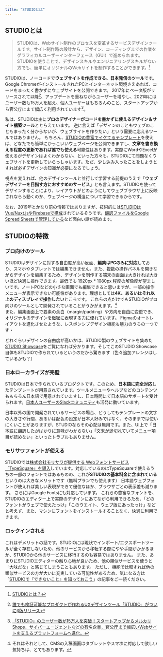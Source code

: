 ```yaml
---
title: "STUDIOとは"
---
```


## STUDIOとは
> STUDIOは、Webサイト制作のプロセスを変革するサービスデザインツールです。サイト制作時の設計から、デザイン、コーディングまでの作業をグラフィカルユーザーインターフェース（GUI）で進められます。STUDIOを使うことで、デザインスキルやエンジニアリングスキルがない方でも、簡単にオリジナルのWebサイトを制作することができます。[^1]

STUDIOは、ノーコードで**ウェブサイトを作成できる、日本発信のツール**です。
Google ChromeがインストールされたPCとインターネット環境さえあれば、コードをまったく書かずにウェブサイトを公開できます。 2017年にベータ版がリリースされて以降[^2]、アップデートを重ねながらユーザーを増やし、2021年にはユーザー数も15万人を超え、個人ユーザーはもちろんのこと、スタートアップから官公庁にまで幅広く利用されています[^3]。

私は、STUDIOは主に**プロのデザイナーがコードを書かずに使えるデザイン＆サイト構築ツール**ととらえています。 逆に言えば「デザインのこともウェブのこともまったく分からないが、ウェブサイトを作りたい」という需要に応えるツールではありません。
もちろん、[STUDIOの豊富でイケてるテンプレート](https://studio.design/ja/template)を使えば、どなたでも簡単にかっこいいウェブページを公開できますし、**文章を書き換える程度の更新であれば誰でも使える**可能性はあります。実際にWordやExcelが使えるがデザインはよくわからない、といった方々も、STUDIOにて問題なくウェブサイトを更新していらっしゃいます。ただ、少し込み入ったことをしようとすれば必ずデザインの知識が必要になるでしょう。

視点を変えれば、他のデザインツールと並行して学習する前提のうえで「**ウェブデザイナーを目指す方におすすめのサービス**」とも言えます。STUDIOを使ってデザインすることにより、レイアウトがどのようにしてウェブブラウザ上に反映されならら動くのか、ウェブページの構造について学習できるからです。

なお、2019年とかなり前の情報ではありますが、技術的には[STUDIOはVue/Nuxt.jsやFirebaseで構成](https://studio-v-tokyo9.studio.site/architecture)されているそうです。[翻訳ファイルをGoogle Spread Sheetsで管理している](https://studio-v-tokyo9.studio.site/i18n)など面白い話が読めます。

## STUDIOの特徴
### プロ向けのツール
STUDIOはデザインに対する自由度が高い反面、**編集はPCのみに対応**しており、スマホやタブレットでは編集できません。また、複数の操作パネルを開きながらデザインを編集するため、デザインを制作する端末の画面は大きければ大きいほど快適に操作できます。最低でも 1920px * 1080px 程度の解像度が望ましいです。ノートPCなどの小さな画面でも編集できると思いますが、一部の操作メニューが表示できない可能性があります。理想としては**4K、あるいはそれ以上のディスプレイで操作したい**ところです。 これらの点だけでもSTUDIOがプロ向けのツールとして開発されていることがうかがえます。[^4]   
また、編集画面上で要素の余白（margin/padding）や方向を自由に変更でき、オリジナルのデザインを緻密に表現する力に優れています。 Figmaのオートレイアウトを進化させたような、レスポンシブデザイン機能も魅力のうちの一つです・

どれぐらいデザインの自由度が高いかは、STUDIO製のウェブサイトを集めた[STUDIO Showcase](https://showcase.studio.design/ja)をご覧になれば分かります。そしてこのSTUDIO Showcase自体もSTUDIOで作られているというのだから驚きます（色々追加アレンジはしているかも？）

### 日本ローカライズが完璧
STUDIOは日本で作られているプロダクトです。このため、**日本語に完全対応**したテンプレートが用意されています。ツールメニューやヘルプなどのコンテンツももちろん日本語で用意されていますし、日本時間にて日本語のサポートを受けられます。[日本人ユーザーのSlackコミュニティ](https://join.slack.com/t/studiocommunity-jp/shared_invite/zt-cvz2wu9y-625ZWgVyjo44gh9lcW2__Q)も活発に動いています。

日本以外の国で開発されているサービスの場合、どうしてもテンプレートの文字の大きさや行間、あるいは配色の設定が日本人好みではなく、そのままでは使いにくいことがありますが、STUDIOならその心配は無用です。また、UI上で「日本語に翻訳したがばかりに意味がわからない」「文末が途切れていてメニュー項目が読めない」といったトラブルもありません。

### モリサワフォントが使える
STUDIOでは[株式会社モリサワが提供する Webフォントサービス「TypeSquare」を導入](https://morisawa.studio.site/)しています。対応しているのはTypeSquareで使えるうちの一部のフォントではあるものの、これが**STUDIOの基本料金に含まれている**というのは大きなメリットです（無料プランでも使えます）
日本語ウェブフォントが使えれば美しい表現ができて優位なほか、ブラウザごとの表示差も減ります。 さらにはGoogle Fontsにも対応しています。
これらの豊富なフォントを、STUDIOのエディター上で実際のデザインにあてながら利用できるため、「どのフォントがウェブで使えたっけ」「このウエイト、ウェブ版にあったっけ」などと考えず、また、マシンにフォントをインストールすることなく、快適に利用できます。

### ロックインされる
これはデメリットの話です。STUDIOには現状でインポート/エクスポートツールが全く存在しないため、他のサービスから移転する際にやや手間がかかるほか、STUDIOから他のサービスに移行するのも容易ではありません。
また、あまりにSTUDIOエディターの触り心地が良いため、他の類似サービスを使うと「大味だな」と感じてしまうこともあります。 ただし、機能で比較すれば他の類似サービスの方が大いに充実している可能性があるため、気になる方は「[STUDIOで『できないこと』を知っておこう](https://pentaprogram.tokyo/blog/studio)」の記事をご一読ください。


[^1]: [STUDIOとは？](https://help.studio.design/ja/articles/1884380-studio%E3%81%A8%E3%81%AF)
[^2]: [誰でも検証可能なプロダクトが作れるUXデザインツール「STUDIO」がついにβ版リリース](https://prtimes.jp/main/html/rd/p/000000001.000025503.html)
[^3]: [「STUDIO」のユーザー数が15万人を突破！スタートアップからメルカリShops、サイバーエージェントなどの有名企業、官公庁まで幅広いWebサイトを支えるプラットフォームへ進化。](https://www.toonippo.co.jp/articles/-/632610)
[^4]: それはそれとして、CMSの入稿画面はタブレットやスマホに対応して欲しい気持ちは、とてもあります。

